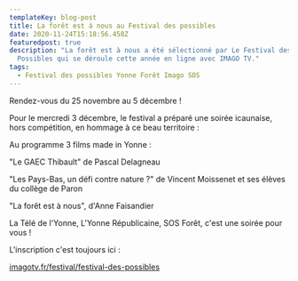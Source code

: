 ```yaml
---
templateKey: blog-post
title: La forêt est à nous au Festival des possibles
date: 2020-11-24T15:18:56.458Z
featuredpost: true
description: "La forêt est à nous a été sélectionné par Le Festival des
  Possibles qui se déroule cette année en ligne avec IMAGO TV."
tags:
  - Festival des possibles Yonne Forêt Imago SOS
---
```


Rendez-vous du 25 novembre au 5 décembre !

Pour le mercredi 3 décembre, le festival a préparé une soirée icaunaise, hors compétition, en hommage à ce beau territoire :

Au programme 3 films made in Yonne :

"Le GAEC Thibault" de Pascal Delagneau

"Les Pays-Bas, un défi contre nature ?" de Vincent Moissenet et ses élèves du collège de Paron

"La forêt est à nous", d'Anne Faisandier

La Télé de l'Yonne, L'Yonne Républicaine, SOS Forêt, c'est une soirée pour vous !

L'inscription c'est toujours ici :

[imagotv.fr/festival/festival-des-possibles](https://www.imagotv.fr/festival/festival-des-possibles)
